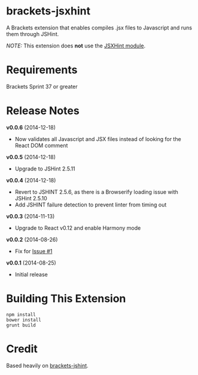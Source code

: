 brackets-jsxhint
=================

A Brackets extension that enables compiles .jsx files to Javascript and runs them through JSHint.

*NOTE:* This extension does **not** use the [JSXHint module](https://github.com/STRML/JSXHint).

Requirements
=====

Brackets Sprint 37 or greater

Release Notes
=====

**v0.0.6** (2014-12-18)

- Now validates all Javascript and JSX files instead of looking for the React DOM comment

**v0.0.5** (2014-12-18)

- Upgrade to JSHint 2.5.11

**v0.0.4** (2014-12-18)

- Revert to JSHINT 2.5.6, as there is a Browserify loading issue with JSHint 2.5.10
- Add JSHINT failure detection to prevent linter from timing out

**v0.0.3** (2014-11-13)

- Upgrade to React v0.12 and enable Harmony mode

**v0.0.2** (2014-08-26)

- Fix for [Issue #1](https://github.com/globexdesigns/brackets-jsxhint/issues/1)

**v0.0.1** (2014-08-25)

- Initial release

Building This Extension
=====

```
npm install
bower install
grunt build
```

Credit
=====

Based heavily on [brackets-jshint](https://github.com/cfjedimaster/brackets-jshint/).
